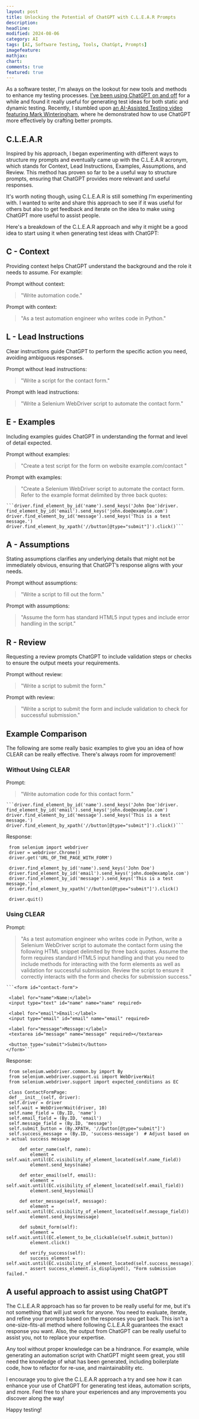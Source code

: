 ```yaml
---
layout: post
title: Unlocking the Potential of ChatGPT with C.L.E.A.R Prompts
description:
headline:
modified: 2024-08-06
category: AI
tags: [AI, Software Testing, Tools, ChatGpt, Prompts]
imagefeature:
mathjax:
chart:
comments: true
featured: true
---
```


As a software tester, I'm always on the lookout for new tools and methods to enhance my testing processes. [I’ve been using ChatGPT on and off](https://vivrichards.co.uk/ai/using-chatgpt-to-assist-testing) for a while and found it really useful for generating test ideas for both static and dynamic testing. Recently, I stumbled upon [an AI-Assisted Testing video featuring Mark Winteringham](https://youtu.be/ozqffT6ZF24?feature=shared), where he demonstrated how to use ChatGPT more effectively by crafting better prompts.

## C.L.E.A.R  

Inspired by his approach, I began experimenting with different ways to structure my prompts and eventually came up with the C.L.E.A.R acronym, which stands for Context, Lead Instructions, Examples, Assumptions, and Review. This method has proven so far to be a useful way to structure prompts, ensuring that ChatGPT provides more relevant and useful responses.

It's worth noting though, using C.L.E.A.R is still something I’m experimenting with. I wanted to write and share this approach to see if it was useful for others but also to get feedback and iterate on the idea to make using ChatGPT more useful to assist people.

Here's a breakdown of the C.L.E.A.R approach and why it might be a good idea to start using it when generating test ideas with ChatGPT:

## C - Context
Providing context helps ChatGPT understand the background and the role it needs to assume. For example:

Prompt without context:
> "Write automation code."

Prompt with context:
> "As a test automation engineer who writes code in Python."

## L - Lead Instructions
Clear instructions guide ChatGPT to perform the specific action you need, avoiding ambiguous responses.

Prompt without lead instructions:
> "Write a script for the contact form."

Prompt with lead instructions:
> "Write a Selenium WebDriver script to automate the contact form."

## E - Examples
Including examples guides ChatGPT in understanding the format and level of detail expected.

Prompt without examples:
> "Create a test script for the form on website example.com/contact "

Prompt with examples:
> "Create a Selenium WebDriver script to automate the contact form. Refer to the example format delimited by three back quotes:
 ```
 ```driver.find_element_by_id('name').send_keys('John Doe')driver.
 find_element_by_id('email').send_keys('john.doe@example.com')
 driver.find_element_by_id('message').send_keys('This is a test message.')
 driver.find_element_by_xpath('//button[@type="submit"]').click()```
 ```

## A - Assumptions
Stating assumptions clarifies any underlying details that might not be immediately obvious, ensuring that ChatGPT’s response aligns with your needs.

Prompt without assumptions:
> "Write a script to fill out the form."

Prompt with assumptions:
> "Assume the form has standard HTML5 input types and include error handling in the script."

## R - Review
Requesting a review prompts ChatGPT to include validation steps or checks to ensure the output meets your requirements.

Prompt without review:
> "Write a script to submit the form."

Prompt with review:
> "Write a script to submit the form and include validation to check for successful submission."

## Example Comparison
The following are some really basic examples to give you an idea of how CLEAR can be really effective. There's always room for improvement!

### Without Using CLEAR
Prompt:
> "Write automation code for this contact form."
 ```
 ```driver.find_element_by_id('name').send_keys('John Doe')driver.
 find_element_by_id('email').send_keys('john.doe@example.com')
 driver.find_element_by_id('message').send_keys('This is a test message.')
 driver.find_element_by_xpath('//button[@type="submit"]').click()```
```

Response:
```
 from selenium import webdriver
 driver = webdriver.Chrome()
 driver.get('URL_OF_THE_PAGE_WITH_FORM')

 driver.find_element_by_id('name').send_keys('John Doe')
 driver.find_element_by_id('email').send_keys('john.doe@example.com')
 driver.find_element_by_id('message').send_keys('This is a test message.')
 driver.find_element_by_xpath('//button[@type="submit"]').click()

 driver.quit()
```

### Using CLEAR

Prompt:
>"As a test automation engineer who writes code in Python, write a Selenium WebDriver script to automate the contact form using the following HTML snippet delimited by three back quotes. Assume the form requires standard HTML5 input handling and that you need to include methods for interacting with the form elements as well as validation for successful submission. Review the script to ensure it correctly interacts with the form and checks for submission success."
> 

    ```<form id="contact-form">
 
     <label for="name">Name:</label>
     <input type="text" id="name" name="name" required>

     <label for="email">Email:</label>
     <input type="email" id="email" name="email" required>

     <label for="message">Message:</label>
     <textarea id="message" name="message" required></textarea>

     <button type="submit">Submit</button>
    </form>```


Response:
```
 from selenium.webdriver.common.by import By
 from selenium.webdriver.support.ui import WebDriverWait
 from selenium.webdriver.support import expected_conditions as EC

 class ContactFormPage:
 def __init__(self, driver):
 self.driver = driver
 self.wait = WebDriverWait(driver, 10)
 self.name_field = (By.ID, 'name')
 self.email_field = (By.ID, 'email')
 self.message_field = (By.ID, 'message')
 self.submit_button = (By.XPATH, '//button[@type="submit"]')
 self.success_message = (By.ID, 'success-message')  # Adjust based on > actual success message

     def enter_name(self, name):
         element = self.wait.until(EC.visibility_of_element_located(self.name_field))
         element.send_keys(name)

     def enter_email(self, email):
         element = self.wait.until(EC.visibility_of_element_located(self.email_field))
         element.send_keys(email)

     def enter_message(self, message):
         element = self.wait.until(EC.visibility_of_element_located(self.message_field))
         element.send_keys(message)

     def submit_form(self):
         element = self.wait.until(EC.element_to_be_clickable(self.submit_button))
         element.click()

     def verify_success(self):
         success_element = self.wait.until(EC.visibility_of_element_located(self.success_message))
         assert success_element.is_displayed(), "Form submission failed."
```



## A useful approach to assist using ChatGPT

The C.L.E.A.R approach has so far proven to be really useful for me, but it's not something that will just work for anyone. You need to evaluate, iterate, and refine your prompts based on the responses you get back. This isn't a one-size-fits-all method where following C.L.E.A.R guarantees the exact response you want. Also, the output from ChatGPT can be really useful to assist you, not to replace your expertise.

Any tool without proper knowledge can be a hindrance. For example, while generating an automation script with ChatGPT might seem great, you still need the knowledge of what has been generated, including boilerplate code, how to refactor for re-use, and maintainability etc.

I encourage you to give the C.L.E.A.R approach a try and see how it can enhance your use of ChatGPT for generating test ideas, automation scripts, and more. Feel free to share your experiences and any improvements you discover along the way!

Happy testing!
